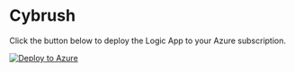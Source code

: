 # Cybrush

Click the button below to deploy the Logic App to your Azure subscription.

[![Deploy to Azure](https://aka.ms/deploytoazurebutton)](https://portal.azure.com/#create/Microsoft.Template/uri/https://raw.githubusercontent.com/doyinr6/cybrush/main/deploy-to-azure.json)
